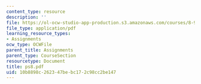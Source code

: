 ```yaml
---
content_type: resource
description: ''
file: https://ol-ocw-studio-app-production.s3.amazonaws.com/courses/8-942-cosmology-fall-2001/10b8898c262347bebc172c98cc2be147_ps8.pdf
file_type: application/pdf
learning_resource_types:
- Assignments
ocw_type: OCWFile
parent_title: Assignments
parent_type: CourseSection
resourcetype: Document
title: ps8.pdf
uid: 10b8898c-2623-47be-bc17-2c98cc2be147
---
```

